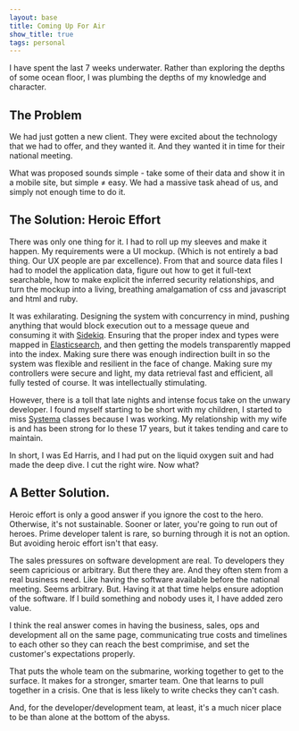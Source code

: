 ```yaml
---
layout: base
title: Coming Up For Air
show_title: true
tags: personal
---
```

I have spent the last 7 weeks underwater. Rather than exploring the depths of
some ocean floor, I was plumbing the depths of my knowledge and character.

## The Problem
We had just gotten a new client. They were excited about the technology that we
had to offer, and they wanted it. And they wanted it in time for their national
meeting.

What was proposed sounds simple - take some of their data and show it in a
 mobile site, but simple &ne; easy. We had a massive task ahead of us, and
simply not enough time to do it.

## The Solution: Heroic Effort
There was only one thing for it. I had to roll up my sleeves and make it happen.
My requirements were a UI mockup. (Which is not entirely a bad thing. Our UX
people are par excellence). From that and source data files I had to model the
application data, figure out how to get it full-text searchable, how to make
explicit the inferred security relationships, and turn the mockup into a living,
breathing amalgamation of css and javascript and html and ruby.

It was exhilarating. Designing the system with concurrency in mind, pushing
anything that would block execution out to a message queue and consuming it with
[Sidekiq](http://sidekiq.org). Ensuring that the proper index and types were
mapped in [Elasticsearch](http://elasticsearch.org), and then getting the models
transparently mapped into the index. Making sure there was enough indirection
built in so the system was flexible and resilient in the face of change.
Making sure my controllers were secure and light, my data retrieval fast and
efficient, all fully tested of course. It was intellectually stimulating.

However, there is a toll that late nights and intense focus take on the
unwary developer. I found myself starting to be short with my children, I
started to miss [Systema](http://www.charlotte-systema.com/) classes because
I was working. My relationship with my wife is and has been strong for lo these
17 years, but it takes tending and care to maintain.

In short, I was Ed Harris, and I had put on the liquid oxygen suit and had made
the deep dive. I cut the right wire. Now what?

## A Better Solution.

Heroic effort is only a good answer if you ignore the cost to the hero. Otherwise, it's not sustainable.
Sooner or later, you're going to run out of heroes. Prime developer talent is rare, so burning through it is
not an option. But avoiding heroic effort isn't that easy. 

The sales pressures on software development are real. To developers they seem
capricious or arbitrary. But there they are. And they often stem from a real
business need. Like having the software available before the national meeting.
Seems arbitrary. But. Having it at that time helps ensure adoption of the
 software. If I build something and nobody uses it, I have added zero value.

I think the real answer comes in having the business, sales, ops and development
all on the same page, communicating true costs and timelines to each other so
they can reach the best comprimise, and set the customer's expectations properly.

That puts the whole team on the submarine, working together to get to the surface.
It makes for a stronger, smarter team. One that learns to pull together in a crisis. One
that is less likely to write checks they can't cash. 

And, for the developer/development team, at least, it's a much nicer place to be than alone
at the bottom of the abyss.
